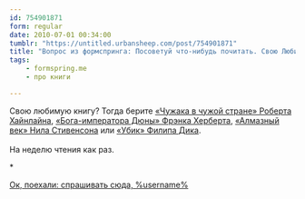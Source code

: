 ```yaml
---
id: 754901871
form: regular
date: 2010-07-01 00:34:00
tumblr: "https://untitled.urbansheep.com/post/754901871"
title: "Вопрос из формспринга: Посоветуй что-нибудь почитать. Свою Любимую книгу, например"
tags:
    - formspring.me
    - про книги

---
```


<p class="formspringmeAnswer">Свою любимую книгу? Тогда берите <a href="http://flibusta.net/b/172678">«Чужака в чужой стране» Роберта Хайнлайна</a>, <a href="http://flibusta.net/b/135083">«Бога-императора Дюны» Фрэнка Херберта</a>, <a href="http://flibusta.net/b/184245">«Алмазный век» Нила Стивенсона</a> или <a href="http://flibusta.net/b/187927">«Убик» Филипа Дика</a>.<br/><br/>
На неделю чтения как раз.</p>

<p>*</p>

<p class="formspringmeFooter">
    <a href="http://formspring.me/urbansheep?utm_medium=social&amp;utm_source=tumblr&amp;utm_campaign=shareanswer">Ок, поехали: спрашивать сюда, %username%</a>
</p>

